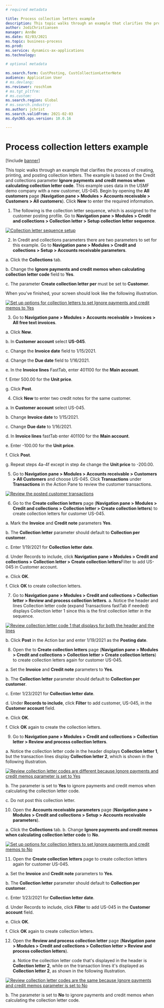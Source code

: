 ```yaml
--- 
# required metadata 
 
title: Process collection letters example
description: This topic walks through an example that clarifies the process of creating, printing, and posting collection letters. 
author: JodiChristiansen
manager: AnnBe 
ms.date: 02/03/2021
ms.topic: business-process 
ms.prod:  
ms.service: dynamics-ax-applications 
ms.technology:  
 
# optional metadata 
 
ms.search.form: CustPosting, CustCollectionLetterNote   
audience: Application User 
# ms.devlang:  
ms.reviewer: roschlom
# ms.tgt_pltfrm:  
# ms.custom:  
ms.search.region: Global
# ms.search.industry: 
ms.author: jchrist
ms.search.validFrom: 2021-02-03 
ms.dyn365.ops.version: 10.0.16

---
```

# Process collection letters example

[!include [banner](../../includes/banner.md)]

This topic walks through an example that clarifies the process of creating, printing, and posting collection letters. The example is based on the Credit and collections parameter **Ignore payments and credit memos when calculating collection letter code**. This example uses data in the USMF demo company with a new customer, US-045. Begin by opening the **All customers** page (**Navigation pane > Modules > Accounts receivable > Customers > All customers**). Click **New** to enter the required information.

1. The following is the collection letter sequence, which is assigned to the customer posting profile. Go to **Navigation pane > Modules > Credit and collections > Collection letter > Setup collection letter sequence**.

 [![Collection letter sequence setup](./media/Ignore-payments-creditmemos-1.PNG)](./media/Ignore-payments-creditmemos-1.PNG)

2. In Credit and collections parameters there are two parameters to set for this example. Go to **Navigation pane > Modules > Credit and collections > Setup > Accounts receivable parameters**. 

a. Click the **Collections** tab. 

b. Change the **Ignore payments and credit memos when calculating collection letter code** field to **Yes**.  
 
c. The parameter **Create collection letter per** must be set to **Customer**. 
 
 When you've finished, your screen should look like the following illustration. 

 [![Set up options for collection letters to set Ignore payments and credit memos to Yes](./media/Ignore-payments-creditmemos-2.PNG)](./media/Ignore-payments-creditmemos-2.PNG)

3. Go to **Navigation pane > Modules > Accounts receivable > Invoices > All free text invoices**.
 
a. Click **New**.
 
b. In **Customer account** select **US-045**.
 
c. Change the **Invoice date** field to 1/15/2021.
 
d. Change the **Due date** field to 1/16/2021.
 
e. In the **Invoice lines** FastTab, enter 401100 for the **Main account**.
 
f. Enter 500.00 for the **Unit price**.
  
g. Click **Post**.

4. Click **New** to enter two credit notes for the same customer.  

 a. In **Customer account** select US-045.
 
 b. Change **Invoice date** to 1/15/2021.
 
 c. Change **Due date** to 1/16/2021.
 
 d. In **Invoice lines** fastTab enter 401100 for the **Main account**.
 
 e. Enter -100.00 for the **Unit price**.
 
 f. Click **Post**.
 
 g. Repeat steps 4a-4f except in step 4e change the **Unit price** to -200.00.

5. Go to **Navigation pane > Modules > Accounts receivable > Customers > All Customers** and choose US-045. Click **Transactions** under **Transactions** in the Action Pane to review the customer transactions.

 [![Review the posted customer transactions](./media/Ignore-payments-creditmemos-3.PNG)](./media/Ignore-payments-creditmemos-3.PNG)

6. Go to the **Create collection letters** page (**Navigation pane > Modules > Credit and collections > Collection letter > Create collection letters**) to create collection letters for customer US-045.

 a. Mark the **Invoice** and **Credit note** parameters **Yes**.
 
 b. The **Collection letter** parameter should default to **Collection per customer**.
 
 c. Enter 1/19/2021 for **Collection letter date**.
 
 d. Under Records to include, click  **Navigation pane > Modules > Credit and collections > Collection letter > Create collection letters**Filter to add US-045 in Customer account.
 
 e. Click **OK**.
 
 f. Click **OK** to create collection letters.

7. Go to **Navigation pane > Modules > Credit and collections > Collection letter > Review and process collection letters**.
 a. Notice the header and lines Collection letter code (expand Transactions fastTab if needed) displays Collection letter 1 since this is the first collection letter in the sequence. 

 [![Review collection letter code 1 that displays for both the header and the lines](./media/Ignore-payments-creditmemos-4.PNG)](./media/Inore-payments-creditmemos-4.PNG)

 b. Click **Post** in the Action bar and enter 1/19/2021 as the **Posting date**.

8. Open the to **Create collection letters** page (**Navigation pane > Modules > Credit and collections > Collection letter > Create collection letters**) to create collection letters again for customer US-045.

 a. Set the **Invoice** and **Credit note** parameters to **Yes**.
 
 b. The **Collection letter** parameter should default to **Collection per customer**.
 
 c. Enter 1/23/2021 for **Collection letter date**.
 
 d. Under **Records to include**, click **Filter** to add customer, US-045, in the **Customer account** field.
 
 e. Click **OK**.
 
 f. Click **OK** again to create the collection letters. 

9. Go to **Navigation pane > Modules > Credit and collections > Collection letter > Review and process collection letters**.

 a. Notice the collection letter code in the header displays **Collection letter 1**, but the transaction lines display **Collection letter 2**, which is shown in the following illustration. 

 [![Review collection letter codes are different because Ignore payments and credit memos parameter is set to Yes](./media/Ignore-payments-creditmemos-5.PNG)](./media/Ignore-payments-creditmemos-5.PNG)

 b. The parameter is set to **Yes** to ignore payments and credit memos when calculating the collection letter code.
 
 c. Do not post this collection letter.

10. Open the **Accounts receivable parameters** page (**Navigation pane > Modules > Credit and collections > Setup > Accounts receivable parameters**).
 
 a. Click the **Collections** tab.
 b. Change **Ignore payments and credit memos when calculating collection letter code** to **No**.

 [![Set up options for collection letters to set Ignore payments and credit memos to No](./media/Ignore-payments-creditmemos-6.PNG)](./media/Ignore-payments-creditmemos-6.PNG)

11. Open the **Create collection letters** page to create collection letters again for customer US-045.

 a. Set the **Invoice** and **Credit note** parameters to **Yes**.
 
 b. The **Collection letter** parameter should default to **Collection per customer**.
 
 c. Enter 1/23/2021 for **Collection letter date**.
 
 d. Under Records to include, click **Filter** to add US-045 in the **Customer account** field.
 
 e. Click **OK**.
 
 f. Click **OK** again to create collection letters. 

12. Open the **Review and process collection letter** page (**Navigation pane > Modules > Credit and collections > Collection letter > Review and process collection letters**).
    
    a. Notice the collection letter code that's displayed in the header is **Collection letter 2**, while on the transaction lines it's displayed as **Collection letter 2**, as shown in the following illustration.

[![Review collection letter codes are the same because Ignore payments and credit memos parameter is set to No](./media/Ignore-payments-creditmemos-7.PNG)](./media/Ignore-payments-creditmemos-7.PNG)

   b. The parameter is set to **No** to ignore payments and credit memos when calculating the collection letter code. 

